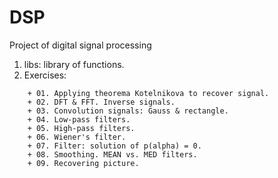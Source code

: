 # DSP
Project of digital signal processing

1. libs: library of functions.
2. Exercises:
```
    + 01. Applying theorema Kotelnikova to recover signal.
    + 02. DFT & FFT. Inverse signals.
    + 03. Convolution signals: Gauss & rectangle.
    + 04. Low-pass filters.
    + 05. High-pass filters.
    + 06. Wiener's filter.
    + 07. Filter: solution of p(alpha) = 0.
    + 08. Smoothing. MEAN vs. MED filters.
    + 09. Recovering picture.
```